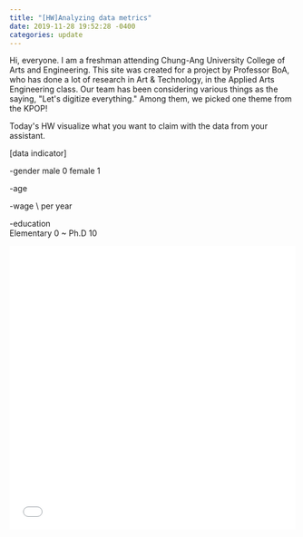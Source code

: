 ```yaml
---
title: "[HW]Analyzing data metrics"
date: 2019-11-28 19:52:28 -0400
categories: update
---
```


Hi, everyone. I am a freshman attending Chung-Ang University College of Arts and Engineering. This site was created for a project by Professor BoA, who has done a lot of research in Art & Technology, in the Applied Arts Engineering class. Our team has been considering various things as the saying, "Let's digitize everything." Among them, we picked one theme from the KPOP!

Today's HW
visualize what you want to claim with the data from your assistant.

[data indicator]

-gender	
male	0
female	1
	
-age
  
-wage
\ per year	
	
-education	
Elementary	0 ~
Ph.D	10


<iframe title="Who is more economical, man or woman?" aria-label="Scatter Plot" id="datawrapper-chart-wZ8R1" src="//datawrapper.dwcdn.net/wZ8R1/2/" scrolling="no" frameborder="0" style="width: 0; min-width: 100% !important; border: none;" height="500"></iframe><script type="text/javascript">!function(){"use strict";window.addEventListener("message",function(a){if(void 0!==a.data["datawrapper-height"])for(var e in a.data["datawrapper-height"]){var t=document.getElementById("datawrapper-chart-"+e)||document.querySelector("iframe[src*='"+e+"']");t&&(t.style.height=a.data["datawrapper-height"][e]+"px")}})}();</script>


